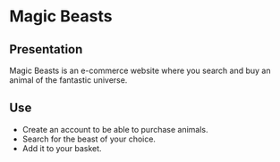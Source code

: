 # Magic Beasts

## Presentation

Magic Beasts is an e-commerce website where you search and buy an animal of the fantastic universe.

## Use

- Create an account to be able to purchase animals.
- Search for the beast of your choice.
- Add it to your basket.

